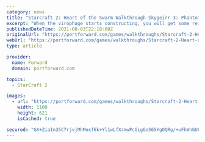 ```yaml
---
category: news
title: "Starcraft 2: Heart of the Swarm Walkthrough Skygeirr 3: Phantoms of the Void"
excerpt: "When the virophage starts constructing, you will get some reinforcements and 2 spine crawlers. Starcraft 2: Heart of the Swarm Walkthrough - Starcraft 2-Heart-of-the-Swarm 788 There are 3 strategies i can think of. First one, the one i use, is mass ultralisks."
publishedDateTime: 2021-08-03T22:18:00Z
originalUrl: "https://portforward.com/games/walkthroughs/Starcraft-2-Heart-of-the-Swarm/Skygeirr-3-Phantoms-of-the-Void.htm"
webUrl: "https://portforward.com/games/walkthroughs/Starcraft-2-Heart-of-the-Swarm/Skygeirr-3-Phantoms-of-the-Void.htm"
type: article

provider:
  name: Forward
  domain: portforward.com

topics:
  - StarCraft 2

images:
  - url: "https://portforward.com/games/walkthroughs/Starcraft-2-Heart-of-the-Swarm/default.webp"
    width: 1100
    height: 621
    isCached: true

secured: "GX+ZiaIn35C7rjvjMhMoxf6k+Yl1wLfXrmwPcGLgGoS65YgOQRg/+uFkWnGULIiPTWVZQdte2xbGnTSnAZvC3LW38Sm+fss0Zhi4lQEiPxKLK3T9npajcmN80vfvZm6zlauRI3c1Znb3UsxKdQdnrwUM8M37Nfps9mzFy4w65fv0iH/S9r1o1eFccybf8jVsUgnC/yAfrYiKDoKGw8JTdhXRmlDZfrpMlBqQxK5yw/TEaKuRGKEWelCoq5qsxjkjQH8ondE2PupwJm4c7ZyPmsNVk9zYVYKe6nzOidfhAhBatHpPlrt+8WIkXV/jQiQkzHpimUIHvlOgzv8pJXcWo5V051nf5qhyqHWiej0kgCo=;jDFLtQc3s8ln36/YnxIIvQ=="
---
```


